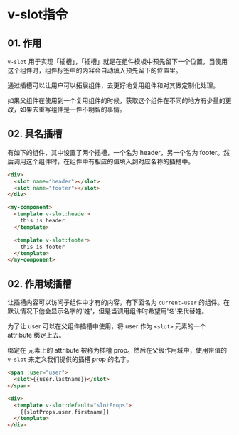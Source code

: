 # v-slot指令


## 01. 作用
`v-slot` 用于实现「插槽」，「插槽」就是在组件模板中预先留下一个位置，当使用这个组件时，组件标签中的内容会自动填入预先留下的位置里。

通过插槽可以让用户可以拓展组件，去更好地复用组件和对其做定制化处理。

如果父组件在使用到一个复用组件的时候，获取这个组件在不同的地方有少量的更改，如果去重写组件是一件不明智的事情。


## 02. 具名插槽
有如下的组件，其中设置了两个插槽，一个名为 header，另一个名为 footer。然后调用这个组件时，在组件中有相应的值填入到对应名称的插槽中。
```html
<div>
  <slot name="header"></slot>
  <slot name="footer"></slot>
</div>
```
```html
<my-component>
  <template v-slot:header>
    this is header
  </template>

  <template v-slot:footer>
    this is footer
  </template>
</my-component>
```



## 02. 作用域插槽
让插槽内容可以访问子组件中才有的内容，有下面名为 `current-user` 的组件。在默认情况下他会显示名字的'姓'，但是当调用组件时希望用'名'来代替姓。

为了让 user 可以在父组件插槽中使用，将 user 作为 `<slot>` 元素的一个 attribute 绑定上去。

绑定在 <slot> 元素上的 attribute 被称为插槽 prop。然后在父级作用域中，使用带值的 `v-slot` 来定义我们提供的插槽 prop 的名字。
```html
<span :user="user">
  <slot>{{user.lastname}}</slot>
</span>
```
```html
<div>
  <template v-slot:default="slotProps">
    {{slotProps.user.firstname}}
  </template>
</div>
```